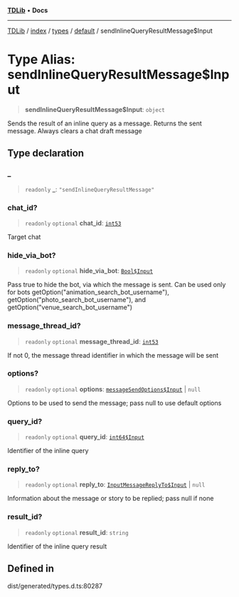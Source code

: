 [**TDLib**](../../../../../../README.md) • **Docs**

***

[TDLib](../../../../../../modules.md) / [index](../../../../../README.md) / [types](../../../README.md) / [default](../README.md) / sendInlineQueryResultMessage$Input

# Type Alias: sendInlineQueryResultMessage$Input

> **sendInlineQueryResultMessage$Input**: `object`

Sends the result of an inline query as a message. Returns the sent message. Always clears a chat draft message

## Type declaration

### \_

> `readonly` **\_**: `"sendInlineQueryResultMessage"`

### chat\_id?

> `readonly` `optional` **chat\_id**: [`int53`](int53.md)

Target chat

### hide\_via\_bot?

> `readonly` `optional` **hide\_via\_bot**: [`Bool$Input`](Bool$Input.md)

Pass true to hide the bot, via which the message is sent. Can be used only for bots getOption("animation_search_bot_username"), getOption("photo_search_bot_username"), and getOption("venue_search_bot_username")

### message\_thread\_id?

> `readonly` `optional` **message\_thread\_id**: [`int53`](int53.md)

If not 0, the message thread identifier in which the message will be sent

### options?

> `readonly` `optional` **options**: [`messageSendOptions$Input`](messageSendOptions$Input.md) \| `null`

Options to be used to send the message; pass null to use default options

### query\_id?

> `readonly` `optional` **query\_id**: [`int64$Input`](int64$Input.md)

Identifier of the inline query

### reply\_to?

> `readonly` `optional` **reply\_to**: [`InputMessageReplyTo$Input`](InputMessageReplyTo$Input.md) \| `null`

Information about the message or story to be replied; pass null if none

### result\_id?

> `readonly` `optional` **result\_id**: `string`

Identifier of the inline query result

## Defined in

dist/generated/types.d.ts:80287
